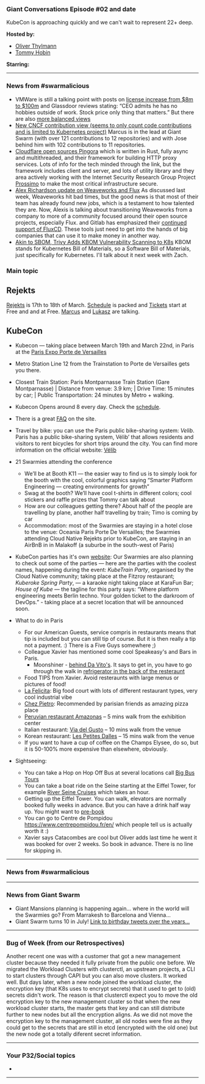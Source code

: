 
### Giant Conversations Episode #02 and date 

KubeCon is approaching quickly and we can't wait to represent 22+ deep.


**Hosted by:** 

* [Oliver Thylmann](https://twitter.com/othylmann)
* [Tommy Hobin](https://twitter.com/tommyhobin)

**Starring:** 

------------------------------------------------------------------------------------------------------------------------------

### News from #swarmalicious

- VMWare is still a talking point with posts on [license increase from $8m to $100m](https://twitter.com/cioontherun/status/1760770717040115988) and Glassdoor reviews stating: “CEO admits he has no hobbies outside of work. Stock price only thing that matters.” But there are also [more balanced views](https://moorinsightsstrategy.com/research-notes/cutting-through-the-vmware-noise/)
- [New CNCF contribution view (seems to only count code contributions and is limited to Kubernetes project)](https://contribcard.clotributor.dev/) Marcus is in the lead at Giant Swarm (with over 121 contributions to 12 repositories) and with Jose behind him with 102 contributions to 11 repositories. 
- [Cloudflare open sources Pingora](https://blog.cloudflare.com/pingora-open-source) which is written in Rust, fully async and multithreaded, and their framework for building HTTP proxy services. Lots of info for the tech minded through the link, but the framework includes client and server, and lots of utility library and they area actively working with the Internet Security Research Group Project [Prossimo](https://www.memorysafety.org/blog/introducing-river) to make the most critical infrastructure secure. 
- [Alex Richardson update on Weaveworks and Flux](https://www.linkedin.com/posts/richardsonalexis_hi-everyone-i-am-very-sad-to-announce-activity-7171213301555666945-16RJ/?utm_source=share&utm_medium=member_android) As discussed last week, Weaveworks hit bad times, but the good news is that most of their team has already found new jobs, which is a testament to how talented they are. Now, Alexis is talking about transitioning Weaveworks from a company to more of a community focused around their open source projects, especially Flux. 
and Gitlab has emphasized their [continued support of FluxCD](https://about.gitlab.com/blog/2024/03/05/the-continued-support-of-fluxcd-at-gitlab/). These tools just need to get into the hands of big companies that can use it to make money in another way.
- [Akin to SBOM, Trivy Adds KBOM Vulnerability Scanning to K8s](https://thenewstack.io/akin-to-sbom-trivy-adds-kbom-vulnerability-scanning-to-k8s/) KBOM stands for Kubernetes Bill of Materials, so a Software Bill of Materials, just specifically for Kubernetes. I'll talk about it next week with Zach.



### Main topic

## Rejekts

[Rejekts](https://cloud-native.rejekts.io/) is 17th to 18th of March. [Schedule](https://cloud-native.rejekts.io/#schedule) is packed and [Tickets](https://www.eventbrite.com/e/cloud-native-rejekts-eu-2024-tickets-760550746757?aff=oddtdtcreator) start at Free and and at Free. [Marcus](https://cfp.cloud-native.rejekts.io/cloud-native-rejekts-eu-paris-2024/talk/KCN3QV/) and [Lukasz](https://cfp.cloud-native.rejekts.io/cloud-native-rejekts-eu-paris-2024/talk/KHFPCL/) are talking. 

## KubeCon
 
* Kubecon — taking place between March 19th and March 22nd, in Paris at the [Paris Expo Porte de Versailles](https://events.linuxfoundation.org/kubecon-cloudnativecon-europe/venue-travel/)
* Metro Station Line 12 from the Trainstation to Porte de Versailles gets you there.
* Closest Train Station: Paris Montparnasse Train Station (Gare Montparnasse) | Distance from venue: 3.9 km; | Drive Time: 15 minutes by car; | Public Transportation: 24 minutes by Metro + walking.
* Kubecon Opens around 8 every day. Check the [schedule](https://events.linuxfoundation.org/kubecon-cloudnativecon-europe/program/schedule/).
* There is a great [FAQ](https://events.linuxfoundation.org/kubecon-cloudnativecon-europe/attend/faq/#general) on the site.
* Travel by bike: you can use the Paris public bike-sharing system: *Velib*. Paris has a public bike-sharing system, Vélib’ that allows residents and visitors to rent bicycles for short trips around the city. You can find more information on the official website: [Vélib](https://www.velib-metropole.fr/fr_GB)
 
* 21 Swarmies attending the conference
  * We’ll be at Booth K11 — the easier way to find us is to simply look for the booth with the cool, colorful graphics saying “Smarter Platform Engineering — creating environments for growth”
  * Swag at the booth? We’ll have cool t-shirts in different colors; cool stickers and raffle prizes that Tommy can talk about
  * How are our colleagues getting there? About half of the people are travelling by plane, another half travelling by train; Timo is coming by car
  * Accommodation: most of the Swarmies are staying in a hotel close to the venue: Oceania Paris Porte De Versailles; the Swarmies attending Cloud Native Rejekts prior to KubeCon, are staying in an AirBnB in in Malakoff (a suburbe in the south-west of Paris)
* KubeCon parties has it's own [website](https://conf.party/kubecon-eu-2024.html): Our Swarmies are also planning to check out some of the parties — here are the parties with the coolest names, happening during the event: _KubeTrain Party_, organised by the Cloud Native community; taking place at the Fitzroy restaurant; _Kuberoke Spring Party_, — a karaoke night taking place at KaraFun Bar; _House of Kube_ — the tagline for this party says: “Where platform engineering meets Berlin techno. Your golden ticket to the darkroom of DevOps.” - taking place at a secret location that will be announced soon.
* What to do in Paris
  * For our American Guests, service compris in restaurants means that tip is included but you can still tip of course. But it is then really a tip not a payment. :) There is a Five Guys somewhere ;)
  * Colleague Xavier has mentioned some cool Speakeasy's and Bars in Paris.
    * Moonshiner - [behind Da Vito's](https://davitopizzeria.fr/menu-da-vito/). It says to get in, you have to go through the walk in [refrigerator in the back of the resteraunt](https://parisdrinksguide.com/en/blog/where-to-drink-93/bars-98/unveiling-hidden-bars-of-paris-16.htm#:~:text=Hiding%20with%20great%20effect%20behind,and%20a%20homemade%20acidic%20lollipop)
  * Food TIPS from Xavier. Avoid resteraunts with large menus or pictures of food!
  * [La Felicita](https://www.lafelicita.fr/): Big food court with lots of different restaurant types, very cool industrial vibe
  * [Chez Pietro](https://www.tripadvisor.com/Restaurant_Review-g187147-d8730773-Reviews-Pietro_Ristorante-Paris_Ile_de_France.html): Recommended by parisian friends as amazing pizza place
  * [Peruvian restaurant Amazonas](https://www.amazonas-restaurants15.com/en) – 5 mins walk from the exhibition center
  * Italian restaurant: [Via del Gusto](https://www.viadelgusto.fr/) – 10 mins walk from the venue
  * Korean restaurant: [Les Petites Dalles](https://lespetitesdalles.fr/fr) – 15 mins walk from the venue
  * If you want to have a cup of coffee on the Champs Elysee, do so, but it is 50-100% more expensive than elsewhere, obviously.
* Sightseeing:
  * You can take a Hop on Hop Off Bus at several locations call [Big Bus Tours](https://www.bigbustours.com/en/paris/paris-bus-tours)
  * You can take a boat ride on the Seine starting at the Eiffel Tower, for example [River Seine Cruises](https://riverseinecruise.com/) which takes an hour.
  * Getting up the Eiffel Tower. You can walk, elevators are normally booked fully weeks in advance. But you can have a drink half way up. You might want to [pre-book](https://www.toureiffel.paris/en/rates-opening-times) 
  * You can go to Centre de Pompidou https://www.centrepompidou.fr/en/ which people tell us is actually worth it :) 
  * Xavier says Catacombes are cool but Oliver adds last time he went it was booked for over 2 weeks. So book in advance. There is no line for skipping in.

 
    
------------------------------------------------------------------------------------------------------------------------------

### News from #swarmalicious
------------------------------------------------------------------------------------------------------------------------------

### News from Giant Swarm

* Giant Mansions planning is happening again... where in the world will the Swarmies go? From Marrakesh to Barcelona and Vienna...
* Giant Swarm turns 10 in July! [Link to birthday tweets over the years...](https://twitter.com/search?q=%40giantswarm%20birthday&src=typed_query)

------------------------------------------------------------------------------------------------------------------------------


### Bug of Week (from our Retrospectives)

Another recent one was with a customer that got a new management cluster because they needed it fully private from the public one before. We migrated the Workload Clusters with clusterctl, an upstream projects, a CLI to start clusters through CAPI but you can also move clusters. It worked well. But days later, when a new node joined the workload cluster, the encryption key (that K8s uses to encrypt secrets) that it used to get to (old) secrets didn't work. The reason is that clusterctl expect you to move the old encryption key to the new management cluster so that when the new workload cluster starts, the master gets that key and can still distribute further to new nodes but all the encryption aligns. As we did not move the encryption key to the management cluster, all old nodes were fine as they could get to  the secrets that are still in etcd (encrypted with the old one) but the new node got a totally diferent secret information. 

------------------------------------------------------------------------------------------------------------------------------

### Your P32/Social topics 

* 

------------------------------------------------------------------------------------------------------------------------------



